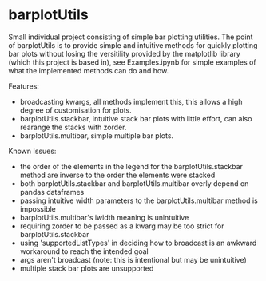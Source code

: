 # barplotUtils
Small individual project consisting of simple bar plotting utilities.
The point of barplotUtils is to provide simple and intuitive methods for
quickly plotting bar plots without losing the versitility provided by the
matplotlib library (which this project is based in), see Examples.ipynb
for simple examples of what the implemented methods can do and how.

Features:
- broadcasting kwargs, all methods implement this, this allows a high degree of customisation for plots.
- barplotUtils.stackbar, intuitive stack bar plots with little effort, can also rearange the stacks with zorder.
- barplotUtils.multibar, simple multiple bar plots.

Known Issues:
- the order of the elements in the legend for the barplotUtils.stackbar method are inverse to the order the elements were stacked
- both barplotUtils.stackbar and barplotUtils.multibar overly depend on pandas dataframes
- passing intuitive width parameters to the barplotUtils.multibar method is impossible
- barplotUtils.multibar's iwidth meaning is unintuitive
- requiring zorder to be passed as a kwarg may be too strict for barplotUtils.stackbar
- using 'supportedListTypes' in deciding how to broadcast is an awkward workaround to reach the intended goal
- args aren't broadcast (note: this is intentional but may be unintuitive)
- multiple stack bar plots are unsupported

